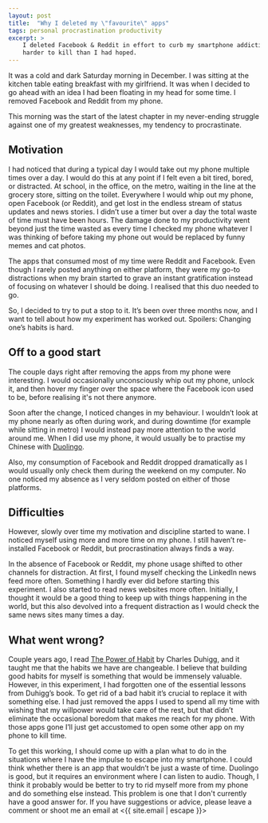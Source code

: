 ```yaml
---
layout: post
title:  "Why I deleted my \"favourite\" apps"
tags: personal procrastination productivity
excerpt: >
    I deleted Facebook & Reddit in effort to curb my smartphone addiction. However, the habit turned out to be musch
    harder to kill than I had hoped.
---
```


It was a cold and dark Saturday morning in December. I was sitting at the kitchen table eating breakfast with my
girlfriend. It was when I decided to go ahead with an idea I had been floating in my head for some time. I removed
Facebook and Reddit from my phone.

This morning was the start of the latest chapter in my never-ending struggle against one of my greatest weaknesses, my tendency to
procrastinate.

## Motivation

I had noticed that during a typical day I would take out my phone multiple times over a day. I would do this at any
point if I felt even a bit tired, bored, or distracted. At school, in the office, on the metro, waiting in the line at
the grocery store, sitting on the toilet. Everywhere I would whip out my phone, open Facebook (or Reddit), and get lost
in the endless stream of status updates and news stories. I didn’t use a timer but over a day the total waste of time
must have been hours. The damage done to my productivity went beyond just the time wasted as every time I checked my
phone whatever I was thinking of before taking my phone out would be replaced by funny memes and cat photos.

The apps that consumed most of my time were Reddit and Facebook. Even though I rarely posted anything on either platform,
they were my go-to distractions when my brain started to grave an instant gratification instead of focusing on whatever
I should be doing. I realised that this duo needed to go.

So, I decided to try to put a stop to it. It’s been over three months now, and I want to tell about how my experiment
has worked out. Spoilers: Changing one’s habits is hard.

## Off to a good start

The couple days right after removing the apps from my phone were interesting. I would occasionally unconsciously whip
out my phone, unlock it, and then hover my finger over the space where the Facebook icon used to be, before realising
it's not there anymore.

Soon after the change, I noticed changes in my behaviour. I wouldn’t look at my phone nearly as often during work, and
during downtime (for example while sitting in metro) I would instead pay more attention to the world around me. When I
did use my phone, it would usually be to practise my Chinese with [Duolingo][duolingo].

Also, my consumption of Facebook and Reddit dropped dramatically as I would usually only check them during the weekend
on my computer. No one noticed my absence as I very seldom posted on either of those platforms.

## Difficulties

However, slowly over time my motivation and discipline started to wane. I noticed myself using more and more time on my
phone. I still haven’t re-installed Facebook or Reddit, but procrastination always finds a way.

In the absence of Facebook or Reddit, my phone usage shifted to other channels for distraction. At first, I found myself
checking the LinkedIn news feed more often. Something I hardly ever did before starting this experiment. I also started
to read news websites more often. Initially, I thought it would be a good thing to keep up with things happening in the
world, but this also devolved into a frequent distraction as I would check the same news sites many times a day.

## What went wrong?

Couple years ago, I read [The Power of Habit][powerofhabit] by Charles Duhigg, and it taught me that the habits we have are changeable.
I believe that building good habits for myself is something that would be immensely valuable. However, in this
experiment, I had forgotten one of the essential lessons from Duhigg’s book. To get rid of a bad habit it’s
crucial to replace it with something else. I had just removed the apps I used to spend all my time with wishing that
my willpower would take care of the rest, but that didn’t eliminate the occasional boredom that makes me reach for my
phone. With those apps gone I’ll just get accustomed to open some other app on my phone to kill time.

To get this working, I should come up with a plan what to do in the situations where I have the impulse to
escape into my smartphone. I could think whether there is an app that wouldn’t be just a waste of time. Duolingo is
good, but it requires an environment where I can listen to audio. Though, I think it probably would be better to try
to rid myself more from my phone and do something else instead. This problem is one that I don't currently have a good
answer for. If you have suggestions or advice, please leave a comment or shoot me an email at <{{ site.email | escape }}>

[duolingo]: https://www.duolingo.com/
[powerofhabit]: https://www.amazon.com/Power-Habit-What-Life-Business/dp/081298160X
